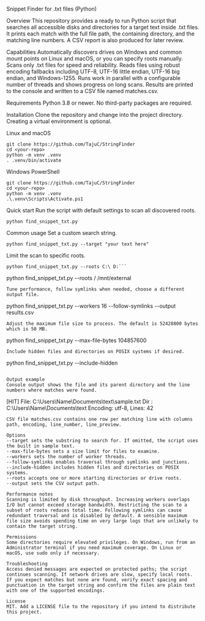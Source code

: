 Snippet Finder for .txt files (Python)

Overview
This repository provides a ready to run Python script that searches all accessible disks and directories for a target text inside .txt files. It prints each match with the full file path, the containing directory, and the matching line numbers. A CSV report is also produced for later review.

Capabilities
Automatically discovers drives on Windows and common mount points on Linux and macOS, or you can specify roots manually. Scans only .txt files for speed and reliability. Reads files using robust encoding fallbacks including UTF-8, UTF-16 little endian, UTF-16 big endian, and Windows-1255. Runs work in parallel with a configurable number of threads and shows progress on long scans. Results are printed to the console and written to a CSV file named matches.csv.

Requirements
Python 3.8 or newer. No third-party packages are required.

Installation
Clone the repository and change into the project directory. Creating a virtual environment is optional.

Linux and macOS
```
git clone https://github.com/TajuC/StringFinder
cd <your-repo>
python -m venv .venv
. .venv/bin/activate
```

Windows PowerShell
```
git clone https://github.com/TajuC/StringFinder
cd <your-repo>
python -m venv .venv
.\.venv\Scripts\Activate.ps1
```

Quick start
Run the script with default settings to scan all discovered roots.
```
python find_snippet_txt.py
```

Common usage
Set a custom search string.
```
python find_snippet_txt.py --target "your text here"
```
Limit the scan to specific roots.
```
python find_snippet_txt.py --roots C:\ D:```
```
python find_snippet_txt.py --roots / /mnt/external
```
Tune performance, follow symlinks when needed, choose a different output file.
```
python find_snippet_txt.py --workers 16 --follow-symlinks --output results.csv
```
Adjust the maximum file size to process. The default is 52428800 bytes which is 50 MB.
```
python find_snippet_txt.py --max-file-bytes 104857600
```
Include hidden files and directories on POSIX systems if desired.
```
python find_snippet_txt.py --include-hidden
```

Output example
Console output shows the file and its parent directory and the line numbers where matches were found.
```
[HIT] File: C:\Users\Name\Documents\text\sample.txt
      Dir : C:\Users\Name\Documents\text
      Encoding: utf-8, Lines: 42
```
CSV file matches.csv contains one row per matching line with columns path, encoding, line_number, line_preview.

Options
--target sets the substring to search for. If omitted, the script uses the built in sample text.
--max-file-bytes sets a size limit for files to examine.
--workers sets the number of worker threads.
--follow-symlinks enables traversal through symlinks and junctions.
--include-hidden includes hidden files and directories on POSIX systems.
--roots accepts one or more starting directories or drive roots.
--output sets the CSV output path.

Performance notes
Scanning is limited by disk throughput. Increasing workers overlaps I/O but cannot exceed storage bandwidth. Restricting the scan to a subset of roots reduces total time. Following symlinks can cause redundant traversal and is disabled by default. A sensible maximum file size avoids spending time on very large logs that are unlikely to contain the target string.

Permissions
Some directories require elevated privileges. On Windows, run from an Administrator terminal if you need maximum coverage. On Linux or macOS, use sudo only if necessary.

Troubleshooting
Access denied messages are expected on protected paths; the script continues scanning. If network drives are slow, specify local roots. If you expect matches but none are found, verify exact spacing and punctuation in the target string and confirm the files are plain text with one of the supported encodings.

License
MIT. Add a LICENSE file to the repository if you intend to distribute this project.
